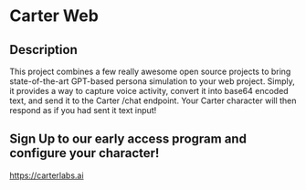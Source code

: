 # Carter Web

## Description

This project combines a few really awesome open source projects to bring state-of-the-art GPT-based persona simulation to your web project. Simply, it provides a way to capture voice activity, convert it into base64 encoded text, and send it to the Carter /chat endpoint. Your Carter character will then respond as if you had sent it text input!

## Sign Up to our early access program and configure your character!

https://carterlabs.ai

